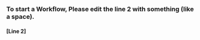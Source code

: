 ### To start a Workflow, Please edit the line 2 with something (like a space).
#### [Line 2]                
